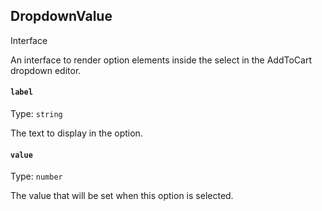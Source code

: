 ## DropdownValue
<span class="badge badge-warning">Interface</span>

An interface to render option elements inside the select in the AddToCart dropdown editor.

#### `label`

Type: `string`

The text to display in the option.

#### `value`

Type: `number`

The value that will be set when this option is selected.

